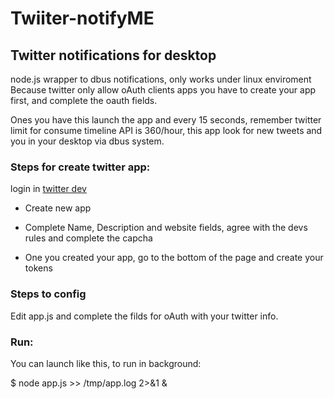 # Twiiter-notifyME #

## Twitter notifications for desktop ##

 node.js wrapper to dbus notifications, only works under linux enviroment 
 Because twitter only allow oAuth clients apps you have to create your app
 first, and complete the oauth fields.

 Ones you have this launch the app and every 15 seconds, remember twitter limit
 for consume timeline API is 360/hour, this app look for new tweets and you in
 your desktop via dbus system.

### Steps for create twitter app: ###

  [twitter dev]:"https://dev.twitter.com/apps"
  login in [twitter dev]
 
  * Create new app
 
  * Complete Name, Description and website fields, agree with the devs rules and complete the capcha
  
  * One you created your app, go to the bottom of the page and create your tokens

### Steps to config ###
  Edit app.js and complete the filds for oAuth with your twitter info.


### Run: ###
 
 You can launch like this, to run in background:
 
 $ node app.js >> /tmp/app.log 2>&1 &
 
